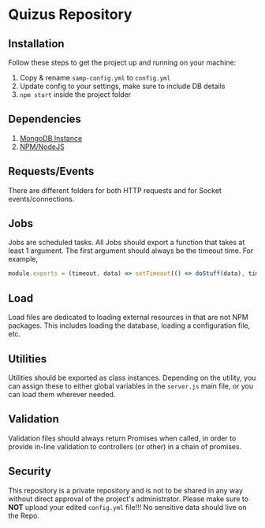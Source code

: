 # Quizus Repository

## Installation

Follow these steps to get the project up and running on your machine:
1. Copy & rename `samp-config.yml` to `config.yml`
2. Update config to your settings, make sure to include DB details
3. `npm start` inside the project folder

## Dependencies

1. [MongoDB Instance](https://nodejs.org/en/)
2. [NPM/NodeJS](https://nodejs.org/en/)

## Requests/Events

There are different folders for both HTTP requests and for Socket events/connections.

## Jobs

Jobs are scheduled tasks. All Jobs should export a function that takes at least 1 argument. The first argument should always be the timeout time. For example,
```javascript
module.exports = (timeout, data) => setTimeout(() => doStuff(data), timeout);
```

## Load

Load files are dedicated to loading external resources in that are not NPM packages. This includes loading the database, loading a configuration file, etc.

## Utilities

Utilities should be exported as class instances. Depending on the utility, you can assign these to either global variables in the `server.js` main file, or you can load them wherever needed.

## Validation

Validation files should always return Promises when called, in order to provide in-line validation to controllers (or other) in a chain of promises.

## Security

This repository is a private repository and is not to be shared in any way without direct approval of the project's administrator.
Please make sure to **NOT** upload your edited `config.yml` file!!! No sensitive data should live on the Repo.